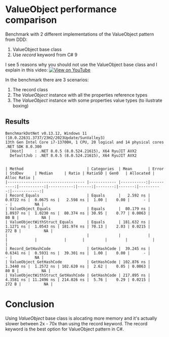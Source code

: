# ValueObject performance comparison

Benchmark with 2 different implementations of the ValueObject pattern from DDD:
1. ValueObject base class
2. Use *record* keyword from C# 9

I see 5 reasons why you should not use the ValueObject base class and I explain in this video:
[![View on YouTube](https://img.youtube.com/vi/xXpGJHCfY6o/0.jpg)](https://youtu.be/xXpGJHCfY6o)


In the benchmark there are 3 scenarios:
1. The record class			
2. The *ValueObject* instance with all the properties reference types
3. The *ValueObject* instance with some properties value types (to ilustrate boxing)

## Results

```
BenchmarkDotNet v0.13.12, Windows 11 (10.0.22631.3737/23H2/2023Update/SunValley3)
13th Gen Intel Core i7-13700H, 1 CPU, 20 logical and 14 physical cores
.NET SDK 8.0.300
  [Host]     : .NET 8.0.5 (8.0.524.21615), X64 RyuJIT AVX2
  DefaultJob : .NET 8.0.5 (8.0.524.21615), X64 RyuJIT AVX2


| Method                            | Categories  | Mean       | Error     | StdDev     | Median     | Ratio | RatioSD | Gen0   | Allocated | Alloc Ratio |
|---------------------------------- |------------ |-----------:|----------:|-----------:|-----------:|------:|--------:|-------:|----------:|------------:|
| Record_Equals                     | Equals      |   2.592 ns | 0.0722 ns |  0.0675 ns |   2.598 ns |  1.00 |    0.00 |      - |         - |          NA |
| ValueObject_Equals                | Equals      |  80.179 ns | 1.0937 ns |  1.0230 ns |  80.374 ns | 30.95 |    0.77 | 0.0063 |      80 B |          NA |
| ValueObjectWithStruct_Equals      | Equals      | 181.632 ns | 1.1271 ns |  1.0543 ns | 181.974 ns | 70.13 |    2.03 | 0.0215 |     272 B |          NA |
|                                   |             |            |           |            |            |       |         |        |           |             |
| Record_GetHashCode                | GetHashCode |  39.245 ns | 0.6341 ns |  0.5931 ns |  39.301 ns |  1.00 |    0.00 |      - |         - |          NA |
| ValueObject_GetHashCode           | GetHashCode | 102.876 ns | 1.3440 ns |  1.2572 ns | 102.620 ns |  2.62 |    0.05 | 0.0063 |      80 B |          NA |
| ValueObjectWithStruct_GetHashCode | GetHashCode | 217.895 ns | 4.3581 ns | 11.2496 ns | 214.026 ns |  5.76 |    0.29 | 0.0215 |     272 B |          NA |

```


# Conclusion

Using *ValueObject* base class is alocating more memory and it's actually slower between 2x - 70x than using the record keyword. The record keyword is the best option for ValueObject pattern in C#.
